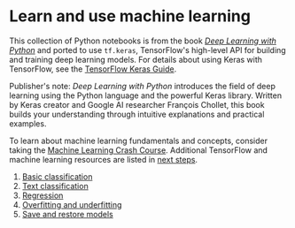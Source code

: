 # Learn and use machine learning

This collection of Python notebooks is from the book
*[Deep Learning with Python](https://books.google.com/books?id=Yo3CAQAACAAJ)* and
ported to use `tf.keras`, TensorFlow's high-level API for building and training
deep learning models. For details about using Keras with TensorFlow, see the
[TensorFlow Keras Guide](../../guide/keras).

Publisher's note: *Deep Learning with Python* introduces the field of deep
learning using the Python language and the powerful Keras library. Written by
Keras creator and Google AI researcher François Chollet, this book builds your
understanding through intuitive explanations and practical examples.

To learn about machine learning fundamentals and concepts, consider taking the
[Machine Learning Crash Course](https://developers.google.com/machine-learning/crash-course/).
Additional TensorFlow and machine learning resources are listed in [next steps](../next_steps).

1. [Basic classification](./basic_classification)
2. [Text classification](./basic_text_classification)
3. [Regression](./basic_regression)
4. [Overfitting and underfitting](./overfit_and_underfit)
5. [Save and restore models](./save_and_restore_models)
